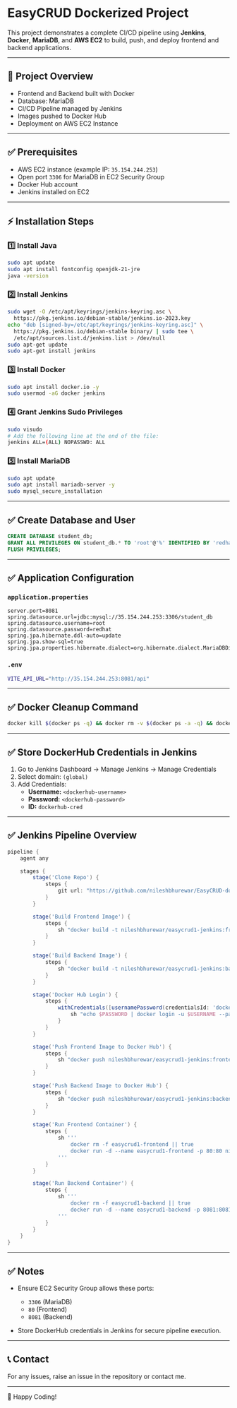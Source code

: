 
# EasyCRUD Dockerized Project

This project demonstrates a complete CI/CD pipeline using **Jenkins**, **Docker**, **MariaDB**, and **AWS EC2** to build, push, and deploy frontend and backend applications.

---

## 🚀 Project Overview

- Frontend and Backend built with Docker  
- Database: MariaDB  
- CI/CD Pipeline managed by Jenkins  
- Images pushed to Docker Hub  
- Deployment on AWS EC2 Instance  

---

## ✅ Prerequisites

- AWS EC2 instance (example IP: `35.154.244.253`)  
- Open port `3306` for MariaDB in EC2 Security Group  
- Docker Hub account  
- Jenkins installed on EC2  

---

## ⚡ Installation Steps

### 1️⃣ Install Java
```bash
sudo apt update
sudo apt install fontconfig openjdk-21-jre
java -version
```

### 2️⃣ Install Jenkins
```bash
sudo wget -O /etc/apt/keyrings/jenkins-keyring.asc \
  https://pkg.jenkins.io/debian-stable/jenkins.io-2023.key
echo "deb [signed-by=/etc/apt/keyrings/jenkins-keyring.asc]" \
  https://pkg.jenkins.io/debian-stable binary/ | sudo tee \
  /etc/apt/sources.list.d/jenkins.list > /dev/null
sudo apt-get update
sudo apt-get install jenkins
```

### 3️⃣ Install Docker
```bash
sudo apt install docker.io -y
sudo usermod -aG docker jenkins
```

### 4️⃣ Grant Jenkins Sudo Privileges
```bash
sudo visudo
# Add the following line at the end of the file:
jenkins ALL=(ALL) NOPASSWD: ALL
```

### 5️⃣ Install MariaDB
```bash
sudo apt update
sudo apt install mariadb-server -y
sudo mysql_secure_installation
```

---

## ✅ Create Database and User

```sql
CREATE DATABASE student_db;
GRANT ALL PRIVILEGES ON student_db.* TO 'root'@'%' IDENTIFIED BY 'redhat';
FLUSH PRIVILEGES;
```

---

## ✅ Application Configuration

### `application.properties`
```properties
server.port=8081
spring.datasource.url=jdbc:mysql://35.154.244.253:3306/student_db
spring.datasource.username=root
spring.datasource.password=redhat
spring.jpa.hibernate.ddl-auto=update
spring.jpa.show-sql=true
spring.jpa.properties.hibernate.dialect=org.hibernate.dialect.MariaDBDialect
```

### `.env`
```bash
VITE_API_URL="http://35.154.244.253:8081/api"
```

---

## ✅ Docker Cleanup Command

```bash
docker kill $(docker ps -q) && docker rm -v $(docker ps -a -q) && docker rmi $(docker images -q)
```

---

## ✅ Store DockerHub Credentials in Jenkins

1. Go to Jenkins Dashboard → Manage Jenkins → Manage Credentials  
2. Select domain: `(global)`  
3. Add Credentials:  
    - **Username:** `<dockerhub-username>`  
    - **Password:** `<dockerhub-password>`  
    - **ID:** `dockerhub-cred`  

---

## ✅ Jenkins Pipeline Overview

```groovy
pipeline {
    agent any

    stages {
        stage('Clone Repo') {
            steps {
                git url: "https://github.com/nileshbhurewar/EasyCRUD-docker", branch: "main"
            }
        }

        stage('Build Frontend Image') {
            steps {
                sh "docker build -t nileshbhurewar/easycrud1-jenkins:frontend ./frontend"
            }
        }

        stage('Build Backend Image') {
            steps {
                sh "docker build -t nileshbhurewar/easycrud1-jenkins:backend ./backend"
            }
        }

        stage('Docker Hub Login') {
            steps {
                withCredentials([usernamePassword(credentialsId: 'dockerhub-cred', usernameVariable: 'USERNAME', passwordVariable: 'PASSWORD')]) {
                    sh "echo $PASSWORD | docker login -u $USERNAME --password-stdin"
                }
            }
        }

        stage('Push Frontend Image to Docker Hub') {
            steps {
                sh "docker push nileshbhurewar/easycrud1-jenkins:frontend"
            }
        }

        stage('Push Backend Image to Docker Hub') {
            steps {
                sh "docker push nileshbhurewar/easycrud1-jenkins:backend"
            }
        }

        stage('Run Frontend Container') {
            steps {
                sh '''
                    docker rm -f easycrud1-frontend || true
                    docker run -d --name easycrud1-frontend -p 80:80 nileshbhurewar/easycrud1-jenkins:frontend
                '''
            }
        }

        stage('Run Backend Container') {
            steps {
                sh '''
                    docker rm -f easycrud1-backend || true
                    docker run -d --name easycrud1-backend -p 8081:8081 nileshbhurewar/easycrud1-jenkins:backend
                '''
            }
        }
    }
}
```

---

## ✅ Notes

- Ensure EC2 Security Group allows these ports:  
    - `3306` (MariaDB)  
    - `80` (Frontend)  
    - `8081` (Backend)  

- Store DockerHub credentials in Jenkins for secure pipeline execution.

---

## 📞 Contact

For any issues, raise an issue in the repository or contact me.

---

🌟 Happy Coding!
